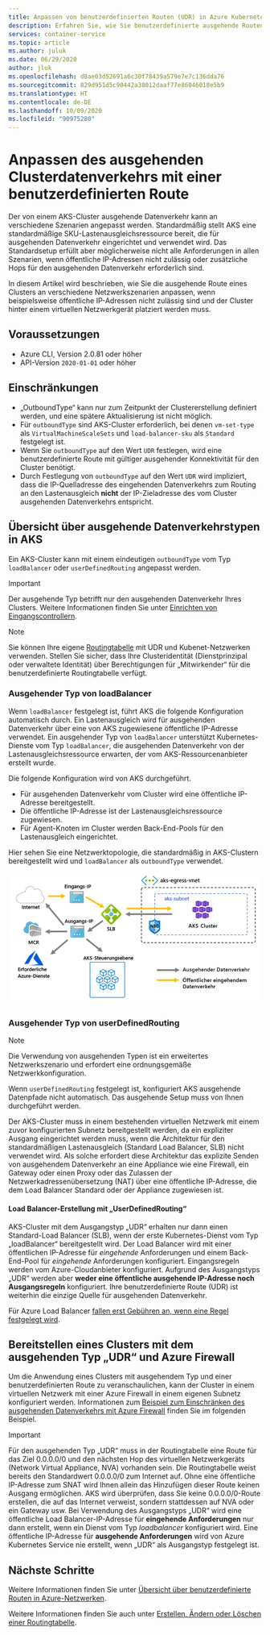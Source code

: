 ```yaml
---
title: Anpassen von benutzerdefinierten Routen (UDR) in Azure Kubernetes Service (AKS)
description: Erfahren Sie, wie Sie benutzerdefinierte ausgehende Routen in Azure Kubernetes Service (AKS) definieren.
services: container-service
ms.topic: article
ms.author: juluk
ms.date: 06/29/2020
author: jluk
ms.openlocfilehash: d8ae03d52691a6c30f78439a579e7e7c136dda76
ms.sourcegitcommit: 829d951d5c90442a38012daaf77e86046018e5b9
ms.translationtype: HT
ms.contentlocale: de-DE
ms.lasthandoff: 10/09/2020
ms.locfileid: "90975280"
---
```

# <a name="customize-cluster-egress-with-a-user-defined-route"></a>Anpassen des ausgehenden Clusterdatenverkehrs mit einer benutzerdefinierten Route

Der von einem AKS-Cluster ausgehende Datenverkehr kann an verschiedene Szenarien angepasst werden. Standardmäßig stellt AKS eine standardmäßige SKU-Lastenausgleichsressource bereit, die für ausgehenden Datenverkehr eingerichtet und verwendet wird. Das Standardsetup erfüllt aber möglicherweise nicht alle Anforderungen in allen Szenarien, wenn öffentliche IP-Adressen nicht zulässig oder zusätzliche Hops für den ausgehenden Datenverkehr erforderlich sind.

In diesem Artikel wird beschrieben, wie Sie die ausgehende Route eines Clusters an verschiedene Netzwerkszenarien anpassen, wenn beispielsweise öffentliche IP-Adressen nicht zulässig sind und der Cluster hinter einem virtuellen Netzwerkgerät platziert werden muss.

## <a name="prerequisites"></a>Voraussetzungen
* Azure CLI, Version 2.0.81 oder höher
* API-Version `2020-01-01` oder höher


## <a name="limitations"></a>Einschränkungen
* „OutboundType“ kann nur zum Zeitpunkt der Clustererstellung definiert werden, und eine spätere Aktualisierung ist nicht möglich.
* Für `outboundType` sind AKS-Cluster erforderlich, bei denen `vm-set-type` als `VirtualMachineScaleSets` und `load-balancer-sku` als `Standard` festgelegt ist.
* Wenn Sie `outboundType` auf den Wert `UDR` festlegen, wird eine benutzerdefinierte Route mit gültiger ausgehender Konnektivität für den Cluster benötigt.
* Durch Festlegung von `outboundType` auf den Wert `UDR` wird impliziert, dass die IP-Quelladresse des eingehenden Datenverkehrs zum Routing an den Lastenausgleich **nicht** der IP-Zieladresse des vom Cluster ausgehenden Datenverkehrs entspricht.

## <a name="overview-of-outbound-types-in-aks"></a>Übersicht über ausgehende Datenverkehrstypen in AKS

Ein AKS-Cluster kann mit einem eindeutigen `outboundType` vom Typ `loadBalancer` oder `userDefinedRouting` angepasst werden.

> [!IMPORTANT]
> Der ausgehende Typ betrifft nur den ausgehenden Datenverkehr Ihres Clusters. Weitere Informationen finden Sie unter [Einrichten von Eingangscontrollern](ingress-basic.md).

> [!NOTE]
> Sie können Ihre eigene [Routingtabelle][byo-route-table] mit UDR und Kubenet-Netzwerken verwenden. Stellen Sie sicher, dass Ihre Clusteridentität (Dienstprinzipal oder verwaltete Identität) über Berechtigungen für „Mitwirkender“ für die benutzerdefinierte Routingtabelle verfügt.

### <a name="outbound-type-of-loadbalancer"></a>Ausgehender Typ von loadBalancer

Wenn `loadBalancer` festgelegt ist, führt AKS die folgende Konfiguration automatisch durch. Ein Lastenausgleich wird für ausgehenden Datenverkehr über eine von AKS zugewiesene öffentliche IP-Adresse verwendet. Ein ausgehender Typ von `loadBalancer` unterstützt Kubernetes-Dienste vom Typ `loadBalancer`, die ausgehenden Datenverkehr von der Lastenausgleichsressource erwarten, der vom AKS-Ressourcenanbieter erstellt wurde.

Die folgende Konfiguration wird von AKS durchgeführt.
   * Für ausgehenden Datenverkehr vom Cluster wird eine öffentliche IP-Adresse bereitgestellt.
   * Die öffentliche IP-Adresse ist der Lastenausgleichsressource zugewiesen.
   * Für Agent-Knoten im Cluster werden Back-End-Pools für den Lastenausgleich eingerichtet.

Hier sehen Sie eine Netzwerktopologie, die standardmäßig in AKS-Clustern bereitgestellt wird und `loadBalancer` als `outboundType` verwendet.

![Diagramm der Eingangs-IP-Adresse und der Ausgangs-IP-Adresse. Der eingehende Datenverkehr wird an einen Lastenausgleich weitergeleitet, der Datenverkehr zu und von einem internen Cluster sowie anderen Datenverkehr an die Ausgangs-IP-Adresse weiterleitet. Von dort wird der Datenverkehr an das Internet, MCR, die von Azure benötigten Dienste und die AKS-Steuerungsebene weitergeleitet.](media/egress-outboundtype/outboundtype-lb.png)

### <a name="outbound-type-of-userdefinedrouting"></a>Ausgehender Typ von userDefinedRouting

> [!NOTE]
> Die Verwendung von ausgehenden Typen ist ein erweitertes Netzwerkszenario und erfordert eine ordnungsgemäße Netzwerkkonfiguration.

Wenn `userDefinedRouting` festgelegt ist, konfiguriert AKS ausgehende Datenpfade nicht automatisch. Das ausgehende Setup muss von Ihnen durchgeführt werden.

Der AKS-Cluster muss in einem bestehenden virtuellen Netzwerk mit einem zuvor konfigurierten Subnetz bereitgestellt werden, da ein expliziter Ausgang eingerichtet werden muss, wenn die Architektur für den standardmäßigen Lastenausgleich (Standard Load Balancer, SLB) nicht verwendet wird. Als solche erfordert diese Architektur das explizite Senden von ausgehendem Datenverkehr an eine Appliance wie eine Firewall, ein Gateway oder einen Proxy oder das Zulassen der Netzwerkadressenübersetzung (NAT) über eine öffentliche IP-Adresse, die dem Load Balancer Standard oder der Appliance zugewiesen ist.

#### <a name="load-balancer-creation-with-userdefinedrouting"></a>Load Balancer-Erstellung mit „UserDefinedRouting“

AKS-Cluster mit dem Ausgangstyp „UDR“ erhalten nur dann einen Standard-Load Balancer (SLB), wenn der erste Kubernetes-Dienst vom Typ „loadBalancer“ bereitgestellt wird. Der Load Balancer wird mit einer öffentlichen IP-Adresse für *eingehende* Anforderungen und einem Back-End-Pool für *eingehende* Anforderungen konfiguriert. Eingangsregeln werden vom Azure-Cloudanbieter konfiguriert. Aufgrund des Ausgangstyps „UDR“ werden aber **weder eine öffentliche ausgehende IP-Adresse noch Ausgangsregeln** konfiguriert. Ihre benutzerdefinierte Route (UDR) ist weiterhin die einzige Quelle für ausgehenden Datenverkehr.

Für Azure Load Balancer [fallen erst Gebühren an, wenn eine Regel festgelegt wird](https://azure.microsoft.com/pricing/details/load-balancer/).

## <a name="deploy-a-cluster-with-outbound-type-of-udr-and-azure-firewall"></a>Bereitstellen eines Clusters mit dem ausgehenden Typ „UDR“ und Azure Firewall

Um die Anwendung eines Clusters mit ausgehendem Typ und einer benutzerdefinierten Route zu veranschaulichen, kann der Cluster in einem virtuellen Netzwerk mit einer Azure Firewall in einem eigenen Subnetz konfiguriert werden. Informationen zum [Beispiel zum Einschränken des ausgehenden Datenverkehrs mit Azure Firewall](limit-egress-traffic.md#restrict-egress-traffic-using-azure-firewall) finden Sie im folgenden Beispiel.

> [!IMPORTANT]
> Für den ausgehenden Typ „UDR“ muss in der Routingtabelle eine Route für das Ziel 0.0.0.0/0 und den nächsten Hop des virtuellen Netzwerkgeräts (Network Virtual Appliance, NVA) vorhanden sein.
> Die Routingtabelle weist bereits den Standardwert 0.0.0.0/0 zum Internet auf. Ohne eine öffentliche IP-Adresse zum SNAT wird Ihnen allein das Hinzufügen dieser Route keinen Ausgang ermöglichen. AKS wird überprüfen, dass Sie keine 0.0.0.0/0-Route erstellen, die auf das Internet verweist, sondern stattdessen auf NVA oder ein Gateway usw. Bei Verwendung des Ausgangstyps „UDR“ wird eine öffentliche Load Balancer-IP-Adresse für **eingehende Anforderungen** nur dann erstellt, wenn ein Dienst vom Typ *loadbalancer* konfiguriert wird. Eine öffentliche IP-Adresse für **ausgehende Anforderungen** wird von Azure Kubernetes Service nie erstellt, wenn „UDR“ als Ausgangstyp festgelegt ist.

## <a name="next-steps"></a>Nächste Schritte

Weitere Informationen finden Sie unter [Übersicht über benutzerdefinierte Routen in Azure-Netzwerken](../virtual-network/virtual-networks-udr-overview.md).

Weitere Informationen finden Sie auch unter [Erstellen, Ändern oder Löschen einer Routingtabelle](../virtual-network/manage-route-table.md).

<!-- LINKS - internal -->
[az-aks-get-credentials]: /cli/azure/aks?view=azure-cli-latest#az-aks-get-credentials
[byo-route-table]: configure-kubenet.md#bring-your-own-subnet-and-route-table-with-kubenet
